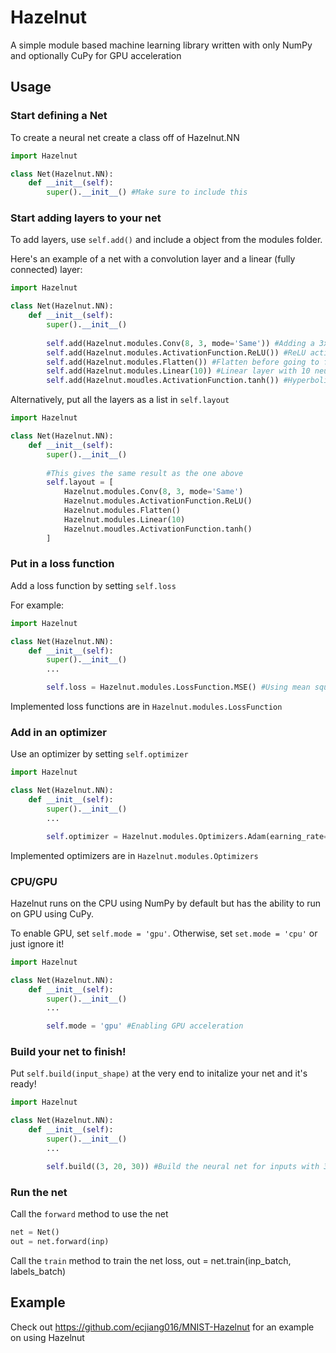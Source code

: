 # Hazelnut

A simple module based machine learning library written with only NumPy and optionally CuPy for GPU acceleration

## Usage
### Start defining a Net

To create a neural net create a class off of Hazelnut.NN
```python
import Hazelnut

class Net(Hazelnut.NN):
    def __init__(self):
        super().__init__() #Make sure to include this
```

### Start adding layers to your net

To add layers, use `self.add()` and include a object from the modules folder.

Here's an example of a net with a convolution layer and a linear (fully connected) layer:

```python
import Hazelnut

class Net(Hazelnut.NN):
    def __init__(self):
        super().__init__()
        
        self.add(Hazelnut.modules.Conv(8, 3, mode='Same')) #Adding a 3x3 convolution layer with 8 filters
        self.add(Hazelnut.modules.ActivationFunction.ReLU()) #ReLU activation function
        self.add(Hazelnut.modules.Flatten()) #Flatten before going to fully connected layers
        self.add(Hazelnut.modules.Linear(10)) #Linear layer with 10 neurons
        self.add(Hazelnut.moudles.ActivationFunction.tanh()) #Hyperbolic tangent activation function
```

Alternatively, put all the layers as a list in `self.layout`

```python
import Hazelnut

class Net(Hazelnut.NN):
    def __init__(self):
        super().__init__()
        
        #This gives the same result as the one above
        self.layout = [
            Hazelnut.modules.Conv(8, 3, mode='Same')
            Hazelnut.modules.ActivationFunction.ReLU()
            Hazelnut.modules.Flatten()
            Hazelnut.modules.Linear(10)
            Hazelnut.moudles.ActivationFunction.tanh()
        ]
```

### Put in a loss function

Add a loss function by setting `self.loss`

For example:
```python
import Hazelnut

class Net(Hazelnut.NN):
    def __init__(self):
        super().__init__()
        ...

        self.loss = Hazelnut.modules.LossFunction.MSE() #Using mean squared error as the loss function
```

Implemented loss functions are in `Hazelnut.modules.LossFunction`

### Add in an optimizer

Use an optimizer by setting `self.optimizer`

```python
import Hazelnut

class Net(Hazelnut.NN):
    def __init__(self):
        super().__init__()
        ...

        self.optimizer = Hazelnut.modules.Optimizers.Adam(earning_rate=1e-6, beta1=0.9, beta2=0.99) #Using Adam as the optimizer
```

Implemented optimizers are in `Hazelnut.modules.Optimizers`

### CPU/GPU

Hazelnut runs on the CPU using NumPy by default but has the ability to run on GPU using CuPy.

To enable GPU, set `self.mode = 'gpu'`. Otherwise, set `set.mode = 'cpu'` or just ignore it!

```python
import Hazelnut

class Net(Hazelnut.NN):
    def __init__(self):
        super().__init__()
        ...

        self.mode = 'gpu' #Enabling GPU acceleration
```

### Build your net to finish!

Put `self.build(input_shape)` at the very end to initalize your net and it's ready!


```python
import Hazelnut

class Net(Hazelnut.NN):
    def __init__(self):
        super().__init__()
        ...

        self.build((3, 20, 30)) #Build the neural net for inputs with 3 channels, 20 height, and 30 width
```

### Run the net

Call the `forward` method to use the net 

```python
net = Net()
out = net.forward(inp)
```

Call the `train` method to train the net
loss, out = net.train(inp_batch, labels_batch)

## Example
Check out 
https://github.com/ecjiang016/MNIST-Hazelnut
for an example on using Hazelnut
